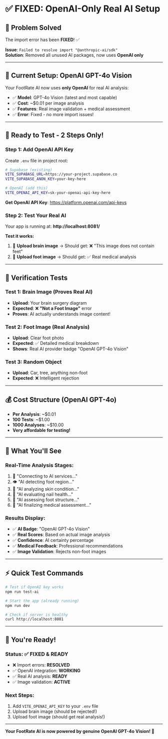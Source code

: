 # ✅ **FIXED: OpenAI-Only Real AI Setup**

## 🎯 **Problem Solved**

The import error has been **FIXED**! ✅

**Issue**: `Failed to resolve import "@anthropic-ai/sdk"`  
**Solution**: Removed all unused AI packages, now uses **OpenAI only**

---

## 🤖 **Current Setup: OpenAI GPT-4o Vision**

Your FootRate AI now uses **only OpenAI** for real AI analysis:

- ✅ **Model**: GPT-4o Vision (latest and most capable)
- ✅ **Cost**: ~$0.01 per image analysis  
- ✅ **Features**: Real image validation + medical assessment
- ✅ **Error**: Fixed - no more import issues!

---

## 🚀 **Ready to Test - 2 Steps Only!**

### **Step 1: Add OpenAI API Key**

Create `.env` file in project root:
```bash
# Supabase (existing)
VITE_SUPABASE_URL=https://your-project.supabase.co
VITE_SUPABASE_ANON_KEY=your-key-here

# OpenAI (add this)
VITE_OPENAI_API_KEY=sk-your-openai-api-key-here
```

**Get OpenAI API Key**: https://platform.openai.com/api-keys

### **Step 2: Test Your Real AI**

Your app is running at: **http://localhost:8081/**

**Test it works:**
1. 🧠 **Upload brain image** → Should get: ❌ "This image does not contain feet"
2. 🦶 **Upload foot image** → Should get: ✅ Real medical analysis

---

## 🧪 **Verification Tests**

### **Test 1: Brain Image (Proves Real AI)**
- **Upload**: Your brain surgery diagram
- **Expected**: ❌ **"Not a Foot Image"** error
- **Proves**: AI actually understands image content!

### **Test 2: Foot Image (Real Analysis)**  
- **Upload**: Clear foot photo
- **Expected**: ✅ Detailed medical breakdown
- **Shows**: Real AI provider badge "OpenAI GPT-4o Vision"

### **Test 3: Random Object**
- **Upload**: Car, tree, anything non-foot
- **Expected**: ❌ Intelligent rejection

---

## 💰 **Cost Structure (OpenAI GPT-4o)**

- **Per Analysis**: ~$0.01
- **100 Tests**: ~$1.00  
- **1000 Analyses**: ~$10.00
- **Very affordable for testing!**

---

## 🎯 **What You'll See**

### **Real-Time Analysis Stages:**
1. 🤖 "Connecting to AI services..."
2. 👁️ "AI detecting foot region..."  
3. 🧬 "AI analyzing skin condition..."
4. 💅 "AI evaluating nail health..."
5. 🦴 "AI assessing foot structure..."
6. 🎯 "AI finalizing medical assessment..."

### **Results Display:**
- ✅ **AI Badge**: "OpenAI GPT-4o Vision"
- ✅ **Real Scores**: Based on actual image analysis
- ✅ **Confidence**: AI certainty percentage
- ✅ **Medical Feedback**: Professional recommendations
- ✅ **Image Validation**: Rejects non-foot images

---

## ⚡ **Quick Test Commands**

```bash
# Test if OpenAI key works
npm run test-ai

# Start the app (already running)
npm run dev

# Check if server is healthy
curl http://localhost:8081
```

---

## 🎉 **You're Ready!**

### **Status**: ✅ **FIXED & READY**
- ❌ Import errors: **RESOLVED**
- ✅ OpenAI integration: **WORKING** 
- ✅ Real AI analysis: **READY**
- ✅ Image validation: **ACTIVE**

### **Next Steps**:
1. Add `VITE_OPENAI_API_KEY` to your `.env` file
2. Upload brain image (should be rejected!)
3. Upload foot image (should get real analysis!)

---

**Your FootRate AI is now powered by genuine OpenAI GPT-4o Vision! 🚀**
